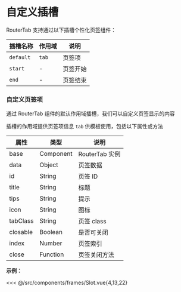 # 自定义插槽

RouterTab 支持通过以下插槽个性化页签组件：

| 插槽名称  | 作用域 | 说明     |
| --------- | ------ | -------- |
| `default` | `tab`  | 页签项   |
| `start`   | -      | 页签开始 |
| `end`     | -      | 页签结束 |

### 自定义页签项

通过 RouterTab 组件的默认作用域插槽，我们可以自定义页签显示的内容

插槽的作用域提供页签项信息 `tab` 供模板使用，包括以下属性或方法

| 属性     | 类型      | 说明           |
| -------- | --------- | -------------- |
| base     | Component | RouterTab 实例 |
| data     | Object    | 页签数据       |
| id       | String    | 页签 ID        |
| title    | String    | 标题           |
| tips     | String    | 提示           |
| icon     | String    | 图标           |
| tabClass | String    | 页签 class     |
| closable | Boolean   | 是否可关闭     |
| index    | Number    | 页签索引       |
| close    | Function  | 页签关闭方法   |

<doc-links demo="/slot/"></doc-links>

**示例：**

<<< @/src/components/frames/Slot.vue{4,13,22}
